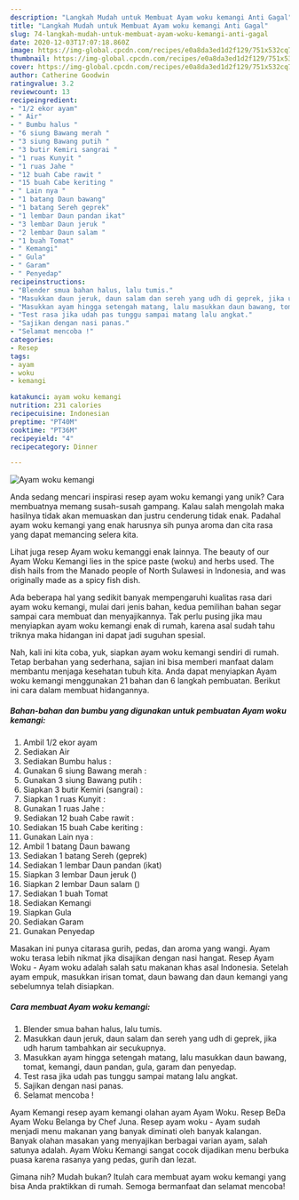 ```yaml
---
description: "Langkah Mudah untuk Membuat Ayam woku kemangi Anti Gagal"
title: "Langkah Mudah untuk Membuat Ayam woku kemangi Anti Gagal"
slug: 74-langkah-mudah-untuk-membuat-ayam-woku-kemangi-anti-gagal
date: 2020-12-03T17:07:18.860Z
image: https://img-global.cpcdn.com/recipes/e0a8da3ed1d2f129/751x532cq70/ayam-woku-kemangi-foto-resep-utama.jpg
thumbnail: https://img-global.cpcdn.com/recipes/e0a8da3ed1d2f129/751x532cq70/ayam-woku-kemangi-foto-resep-utama.jpg
cover: https://img-global.cpcdn.com/recipes/e0a8da3ed1d2f129/751x532cq70/ayam-woku-kemangi-foto-resep-utama.jpg
author: Catherine Goodwin
ratingvalue: 3.2
reviewcount: 13
recipeingredient:
- "1/2 ekor ayam"
- " Air"
- " Bumbu halus "
- "6 siung Bawang merah "
- "3 siung Bawang putih "
- "3 butir Kemiri sangrai "
- "1 ruas Kunyit "
- "1 ruas Jahe "
- "12 buah Cabe rawit "
- "15 buah Cabe keriting "
- " Lain nya "
- "1 batang Daun bawang"
- "1 batang Sereh geprek"
- "1 lembar Daun pandan ikat"
- "3 lembar Daun jeruk "
- "2 lembar Daun salam "
- "1 buah Tomat"
- " Kemangi"
- " Gula"
- " Garam"
- " Penyedap"
recipeinstructions:
- "Blender smua bahan halus, lalu tumis."
- "Masukkan daun jeruk, daun salam dan sereh yang udh di geprek, jika udh harum tambahkan air secukupnya."
- "Masukkan ayam hingga setengah matang, lalu masukkan daun bawang, tomat, kemangi, daun pandan, gula, garam dan penyedap."
- "Test rasa jika udah pas tunggu sampai matang lalu angkat."
- "Sajikan dengan nasi panas."
- "Selamat mencoba !"
categories:
- Resep
tags:
- ayam
- woku
- kemangi

katakunci: ayam woku kemangi 
nutrition: 231 calories
recipecuisine: Indonesian
preptime: "PT40M"
cooktime: "PT36M"
recipeyield: "4"
recipecategory: Dinner

---
```



![Ayam woku kemangi](https://img-global.cpcdn.com/recipes/e0a8da3ed1d2f129/751x532cq70/ayam-woku-kemangi-foto-resep-utama.jpg)

Anda sedang mencari inspirasi resep ayam woku kemangi yang unik? Cara membuatnya memang susah-susah gampang. Kalau salah mengolah maka hasilnya tidak akan memuaskan dan justru cenderung tidak enak. Padahal ayam woku kemangi yang enak harusnya sih punya aroma dan cita rasa yang dapat memancing selera kita.

Lihat juga resep Ayam woku kemanggi enak lainnya. The beauty of our Ayam Woku Kemangi lies in the spice paste (woku) and herbs used. The dish hails from the Manado people of North Sulawesi in Indonesia, and was originally made as a spicy fish dish.

Ada beberapa hal yang sedikit banyak mempengaruhi kualitas rasa dari ayam woku kemangi, mulai dari jenis bahan, kedua pemilihan bahan segar sampai cara membuat dan menyajikannya. Tak perlu pusing jika mau menyiapkan ayam woku kemangi enak di rumah, karena asal sudah tahu triknya maka hidangan ini dapat jadi suguhan spesial.


Nah, kali ini kita coba, yuk, siapkan ayam woku kemangi sendiri di rumah. Tetap berbahan yang sederhana, sajian ini bisa memberi manfaat dalam membantu menjaga kesehatan tubuh kita. Anda dapat menyiapkan Ayam woku kemangi menggunakan 21 bahan dan 6 langkah pembuatan. Berikut ini cara dalam membuat hidangannya.

<!--inarticleads1-->

##### Bahan-bahan dan bumbu yang digunakan untuk pembuatan Ayam woku kemangi:

1. Ambil 1/2 ekor ayam
1. Sediakan  Air
1. Sediakan  Bumbu halus :
1. Gunakan 6 siung Bawang merah :
1. Gunakan 3 siung Bawang putih :
1. Siapkan 3 butir Kemiri (sangrai) :
1. Siapkan 1 ruas Kunyit :
1. Gunakan 1 ruas Jahe :
1. Sediakan 12 buah Cabe rawit :
1. Sediakan 15 buah Cabe keriting :
1. Gunakan  Lain nya :
1. Ambil 1 batang Daun bawang
1. Sediakan 1 batang Sereh (geprek)
1. Sediakan 1 lembar Daun pandan (ikat)
1. Siapkan 3 lembar Daun jeruk ()
1. Siapkan 2 lembar Daun salam ()
1. Sediakan 1 buah Tomat
1. Sediakan  Kemangi
1. Siapkan  Gula
1. Sediakan  Garam
1. Gunakan  Penyedap


Masakan ini punya citarasa gurih, pedas, dan aroma yang wangi. Ayam woku terasa lebih nikmat jika disajikan dengan nasi hangat. Resep Ayam Woku - Ayam woku adalah salah satu makanan khas asal Indonesia. Setelah ayam empuk, masukkan irisan tomat, daun bawang dan daun kemangi yang sebelumnya telah disiapkan. 

<!--inarticleads2-->

##### Cara membuat Ayam woku kemangi:

1. Blender smua bahan halus, lalu tumis.
1. Masukkan daun jeruk, daun salam dan sereh yang udh di geprek, jika udh harum tambahkan air secukupnya.
1. Masukkan ayam hingga setengah matang, lalu masukkan daun bawang, tomat, kemangi, daun pandan, gula, garam dan penyedap.
1. Test rasa jika udah pas tunggu sampai matang lalu angkat.
1. Sajikan dengan nasi panas.
1. Selamat mencoba !


Ayam Kemangi resep ayam kemangi olahan ayam Ayam Woku. Resep BeDa Ayam Woku Belanga by Chef Juna. Resep ayam woku - Ayam sudah menjadi menu makanan yang banyak diminati oleh banyak kalangan. Banyak olahan masakan yang menyajikan berbagai varian ayam, salah satunya adalah. Ayam Woku Kemangi sangat cocok dijadikan menu berbuka puasa karena rasanya yang pedas, gurih dan lezat. 

Gimana nih? Mudah bukan? Itulah cara membuat ayam woku kemangi yang bisa Anda praktikkan di rumah. Semoga bermanfaat dan selamat mencoba!
